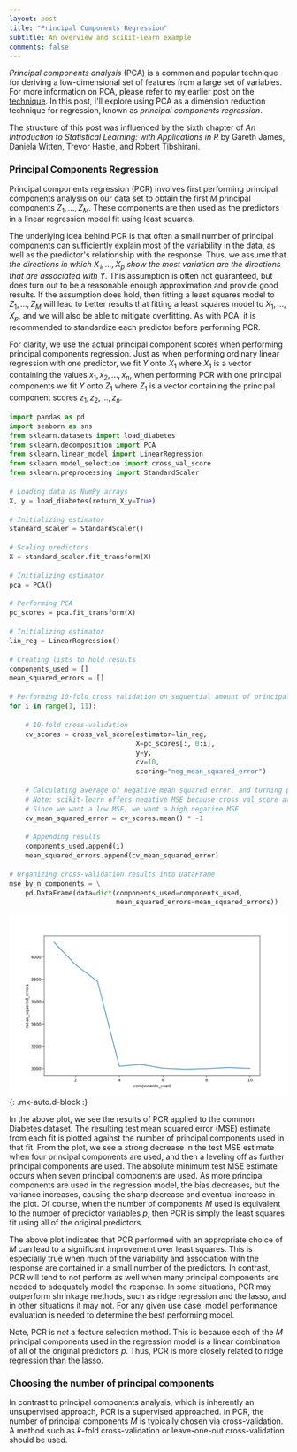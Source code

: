 ```yaml
---
layout: post
title: "Principal Components Regression"
subtitle: An overview and scikit-learn example
comments: false
---
```


*Principal components analysis* (PCA) is a common and popular technique for deriving a low-dimensional set of features from a large set of variables.  For more information on PCA, please refer to my earlier post on the [technique](https://ethanwicker.com/2021-03-11-principal-components-analysis-001/).  In this post, I'll explore using PCA as a dimension reduction technique for regression, known as *principal components regression*.

The structure of this post was influenced by the sixth chapter of *An Introduction to Statistical Learning: with Applications in R* by Gareth James, Daniela Witten, Trevor Hastie, and Robert Tibshirani.

### Principal Components Regression

Principal components regression (PCR) involves first performing principal components analysis on our data set to obtain the first $M$ principal components $Z_1, \ldots, Z_M$.  These components are then used as the predictors in a linear regression model fit using least squares.

The underlying idea behind PCR is that often a small number of principal components can sufficiently explain most of the variability in the data, as well as the predictor's relationship with the response.  Thus, we assume that *the directions in which $X_1, \ldots, X_p$ show the most variation are the directions that are associated with $Y$*.  This assumption is often not guaranteed, but does turn out to be a reasonable enough approximation and provide good results.  If the assumption does hold, then fitting a least squares model to $Z_1, \ldots, Z_M$ will lead to better results that fitting a least squares model to $X_1, \ldots, X_p$, and we will also be able to mitigate overfitting.  As with PCA, it is recommended to standardize each predictor before performing PCR.

For clarity, we use the actual principal component scores when performing principal components regression.  Just as when performing ordinary linear regression with one predictor, we fit $Y$ onto $X_1$ where $X_1$ is a vector containing the values $x_1, x_2, \ldots, x_n$, when performing PCR with one principal components we fit $Y$ onto $Z_1$ where $Z_1$ is a vector containing the principal component scores $z_1, z_2, \ldots, z_n$.

```python
import pandas as pd
import seaborn as sns
from sklearn.datasets import load_diabetes
from sklearn.decomposition import PCA
from sklearn.linear_model import LinearRegression
from sklearn.model_selection import cross_val_score
from sklearn.preprocessing import StandardScaler

# Loading data as NumPy arrays
X, y = load_diabetes(return_X_y=True)

# Initializing estimator
standard_scaler = StandardScaler()

# Scaling predictors
X = standard_scaler.fit_transform(X)

# Initializing estimator
pca = PCA()

# Performing PCA
pc_scores = pca.fit_transform(X)

# Initializing estimator
lin_reg = LinearRegression()

# Creating lists to hold results
components_used = []
mean_squared_errors = []

# Performing 10-fold cross validation on sequential amount of principal components
for i in range(1, 11):

    # 10-fold cross-validation
    cv_scores = cross_val_score(estimator=lin_reg,
                                X=pc_scores[:, 0:i],
                                y=y,
                                cv=10,
                                scoring="neg_mean_squared_error")

    # Calculating average of negative mean squared error, and turning positive
    # Note: scikit-learn offers negative MSE because cross_val_score attempts to maximize a scoring metric
    # Since we want a low MSE, we want a high negative MSE
    cv_mean_squared_error = cv_scores.mean() * -1

    # Appending results
    components_used.append(i)
    mean_squared_errors.append(cv_mean_squared_error)

# Organizing cross-validation results into DataFrame
mse_by_n_components = \
    pd.DataFrame(data=dict(components_used=components_used,
                           mean_squared_errors=mean_squared_errors))
```

![2021-03-14-principal-components-regression-001-fig-1.png](/assets/img/2021-03-14-principal-components-regression-001-fig-1.png){: .mx-auto.d-block :}

In the above plot, we see the results of PCR applied to the common Diabetes dataset.  The resulting test mean squared error (MSE) estimate from each fit is plotted against the number of principal components used in that fit.  From the plot, we see a strong decrease in the test MSE estimate when four principal components are used, and then a leveling off as further principal components are used.  The absolute minimum test MSE estimate occurs when seven principal components are used.  As more principal components are used in the regression model, the bias decreases, but the variance increases, causing the sharp decrease and eventual increase in the plot.  Of course, when the number of components $M$ used is equivalent to the number of predictor variables $p$, then PCR is simply the least squares fit using all of the original predictors.  

The above plot indicates that PCR performed with an appropriate choice of $M$ can lead to a significant improvement over least squares.  This is especially true when much of the variability and association with the response are contained in a small number of the predictors.  In contrast, PCR will tend to not perform as well when many principal components are needed to adequately model the response.  In some situations, PCR may outperform shrinkage methods, such as ridge regression and the lasso, and in other situations it may not.  For any given use case, model performance evaluation is needed to determine the best performing model.

Note, PCR is *not* a feature selection method.  This is because each of the $M$ principal components used in the regression model is a linear combination of all of the original predictors $p$.  Thus, PCR is more closely related to ridge regression than the lasso.

### Choosing the number of principal components

In contrast to principal components analysis, which is inherently an unsupervised approach, PCR is a supervised approached.  In PCR, the number of principal components $M$ is typically chosen via cross-validation.  A method such as $k$-fold cross-validation or leave-one-out cross-validation should be used.
